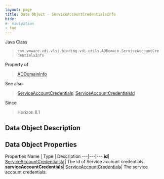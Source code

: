 ```yaml
---
layout: page
title: Data Object - ServiceAccountCredentialsInfo
hide:
#- navigation
- toc
---
```






Java Class
> `com.vmware.vdi.vlsi.binding.vdi.utils.ADDomain.ServiceAccountCredentialsInfo`

Property of
> [ADDomainInfo](vdi.utils.ADDomain.ADDomainInfo.md#field_detail)

See also
> [ServiceAccountCredentials](vdi.utils.ADDomain.ServiceAccountCredentials.md), [ServiceAccountCredentialsId](vdi.entity.ServiceAccountCredentialsId.md)

Since
> Horizon 8.1


## Data Object Description

## Data Object Properties
Properties
Name |  Type |  Description
---|---|---
**id**| [ServiceAccountCredentialsId](vdi.entity.ServiceAccountCredentialsId.md)|  The id of Service account credentials.
**serviceAccountCredentials**| [ServiceAccountCredentials](vdi.utils.ADDomain.ServiceAccountCredentials.md)|  The service account credentials.
 


 
